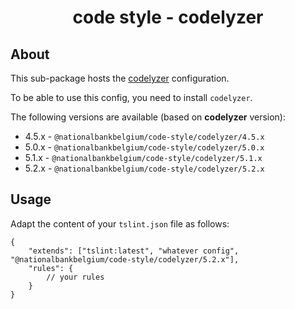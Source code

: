 <h1 align="center">
   code style - codelyzer
</h1>

## About

This sub-package hosts the [codelyzer](https://github.com/mgechev/codelyzer) configuration.

To be able to use this config, you need to install `codelyzer`.

The following versions are available (based on **codelyzer** version):

-   4.5.x - `@nationalbankbelgium/code-style/codelyzer/4.5.x`
-   5.0.x - `@nationalbankbelgium/code-style/codelyzer/5.0.x`
-   5.1.x - `@nationalbankbelgium/code-style/codelyzer/5.1.x`
-   5.2.x - `@nationalbankbelgium/code-style/codelyzer/5.2.x`

## Usage

Adapt the content of your `tslint.json` file as follows:

```text
{
	"extends": ["tslint:latest", "whatever config", "@nationalbankbelgium/code-style/codelyzer/5.2.x"],
	"rules": {
		// your rules
	}
}
```
